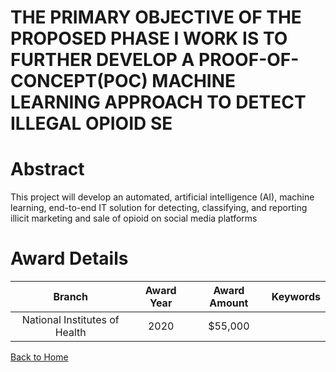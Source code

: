 
THE PRIMARY OBJECTIVE OF THE PROPOSED PHASE I WORK IS TO FURTHER DEVELOP A PROOF-OF-CONCEPT(POC) MACHINE LEARNING APPROACH TO DETECT ILLEGAL OPIOID SE
======================================================================================================================================================

# Abstract


This project will develop an automated, artificial intelligence (AI), machine learning, end-to-end IT solution for detecting, classifying, and reporting illicit marketing and sale of opioid on social media platforms  

# Award Details

|Branch|Award Year|Award Amount|Keywords|
| :---: | :---: | :---: | :---: |
|National Institutes of Health|2020|$55,000||
  
  


[Back to Home](https://github.com/chrischow/dod_sbir_awards/Reports/CC/#923)